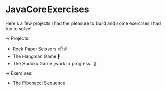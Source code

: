 # JavaCoreExercises
Here's a few projects I had the pleasure to build and some exercises I had fun to solve!

-> Projects:
   - Rock Paper Scissors ✊✋✌️
   - The Hangman Game 🚹
   - The Sudoku Game [work in progress...]
   
   
-> Exercises:
   - The Fibonacci Sequence
